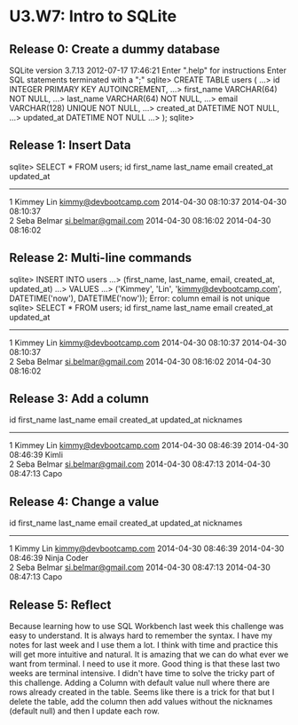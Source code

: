 # U3.W7: Intro to SQLite


## Release 0: Create a dummy database
SQLite version 3.7.13 2012-07-17 17:46:21
Enter ".help" for instructions
Enter SQL statements terminated with a ";"
sqlite> CREATE TABLE users (
   ...>   id INTEGER PRIMARY KEY AUTOINCREMENT,
   ...>   first_name VARCHAR(64) NOT NULL,
   ...>   last_name  VARCHAR(64) NOT NULL,
   ...>   email VARCHAR(128) UNIQUE NOT NULL,
   ...>   created_at DATETIME NOT NULL,
   ...>   updated_at DATETIME NOT NULL
   ...> );
sqlite> 


## Release 1: Insert Data 
sqlite> SELECT * FROM users;
id          first_name  last_name   email                  created_at           updated_at         
----------  ----------  ----------  ---------------------  -------------------  -------------------
1           Kimmey      Lin         kimmy@devbootcamp.com  2014-04-30 08:10:37  2014-04-30 08:10:37  
2           Seba        Belmar      si.belmar@gmail.com    2014-04-30 08:16:02  2014-04-30 08:16:02


## Release 2: Multi-line commands
sqlite> INSERT INTO users
   ...> (first_name, last_name, email, created_at, updated_at)
   ...> VALUES
   ...> ('Kimmey', 'Lin', 'kimmy@devbootcamp.com', DATETIME('now'), DATETIME('now'));
Error: column email is not unique
sqlite> SELECT * FROM users;
id          first_name  last_name   email                  created_at           updated_at         
----------  ----------  ----------  ---------------------  -------------------  -------------------
1           Kimmey      Lin         kimmy@devbootcamp.com  2014-04-30 08:10:37  2014-04-30 08:10:37  
2           Seba        Belmar      si.belmar@gmail.com    2014-04-30 08:16:02  2014-04-30 08:16:02


## Release 3: Add a column
id          first_name  last_name   email                  created_at           updated_at           nicknames 
----------  ----------  ----------  ---------------------  -------------------  -------------------  ----------
1           Kimmey      Lin         kimmy@devbootcamp.com  2014-04-30 08:46:39  2014-04-30 08:46:39  Kimli       
2           Seba        Belmar      si.belmar@gmail.com    2014-04-30 08:47:13  2014-04-30 08:47:13  Capo    


## Release 4: Change a value
id          first_name  last_name   email                  created_at           updated_at           nicknames  
----------  ----------  ----------  ---------------------  -------------------  -------------------  -----------
1           Kimmy       Lin         kimmy@devbootcamp.com  2014-04-30 08:46:39  2014-04-30 08:46:39  Ninja Coder  
2           Seba        Belmar      si.belmar@gmail.com    2014-04-30 08:47:13  2014-04-30 08:47:13  Capo    

## Release 5: Reflect
Because learning how to use SQL Workbench last week this challenge was easy to understand. It is always hard to remember the syntax. I have my notes for last week and I use them a lot. I think with time and practice this will get more intuitive and natural.
It is amazing that we can do what ever we want from terminal. I need to use it more. Good thing is that these last two weeks are terminal intensive.
I didn't have time to solve the tricky part of this challenge. Adding a Column with default value null where there are rows already created in the table. Seems like there is a trick for that but I delete the table, add the column then add values without the nicknames (default null) and then I update each row.